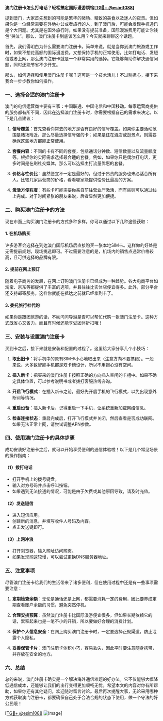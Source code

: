 **澳门注册卡怎么打电话？轻松搞定国际漫游烦恼[[TG💪+ @esim1088](https://t.me/s/esim1088)]**

提到澳门，大家首先想到的可能是繁华的赌场、精致的美食以及迷人的夜景。但如果你是一位经常需要在外地办公或者旅行的人，到了澳门后，可能会发现手机通讯是个大问题。尤其是在国外旅行时，如果没有提前准备，国际漫游费用可能让你钱包“哭泣”。那么，澳门注册卡到底该怎么用？今天就来聊聊这个话题。

首先，我们得明白为什么需要澳门注册卡。简单来说，就是当你到澳门旅游或工作时，如果不想花高额的国际漫游费，又想保持手机的正常使用，比如打电话、发短信或者上网，那么澳门注册卡就是一个非常实用的选择。它能够帮助你解决通信问题，同时还能节省不少开支。

那么，如何选择和使用澳门注册卡呢？这可是一个技术活儿！不过别担心，接下来我会一步步教你如何操作。

### 一、选择合适的澳门注册卡

澳门的电信运营商主要有三家：中国联通、中国电信和中国移动。每家运营商提供的服务都有所不同，因此在选择澳门注册卡时，你需要根据自己的需求来决定。以下是几点建议：

1. **信号覆盖**：首先查看你常去的地方是否有良好的信号覆盖。如果你主要活动范围是赌场附近，那么尽量选择信号强的卡；如果是住在酒店或逛景点，则需要确保这些地方都能正常使用。

2. **套餐内容**：不同的卡有不同的套餐，包括通话分钟数、短信数量以及流量额度等。根据你的实际需求选择最合适的套餐。例如，如果你只是偶尔打电话，更多时间是在刷社交媒体，那么可以选择主打流量优惠的套餐。

3. **价格与性价比**：虽然便宜不一定是最好的，但过于昂贵的服务也未必适合所有人。比较几家运营商的价格，看看哪家能提供性价比最高的方案。

4. **激活方便程度**：有些卡可能需要你亲自前往营业厅激活，而有些则可以通过线上完成。对于时间紧张的朋友来说，后者显然更加便捷。

### 二、购买澳门注册卡的方法

现在市面上购买澳门注册卡的方式多种多样，你可以通过以下几种途径获取：

#### 1. 在机场购买
许多游客会选择在到达澳门国际机场后直接购买一张本地SIM卡。这样做的好处是无需提前规划，现场挑选即可。不过需要注意的是，机场内的销售点通常价格较高，且可供选择的品牌有限。

#### 2. 提前在网上预订
随着电子商务的发展，在网上订购澳门注册卡已经成为一种趋势。各大电商平台如淘宝、京东等都提供了丰富的选项，并且往往比实体店便宜得多。此外，部分平台还支持邮寄服务，这样你就能在抵达之前就已经拿到卡了。

#### 3. 委托旅行社代购
如果你是跟团旅游的话，不妨问问导游是否可以帮忙代购一张澳门注册卡。这种方式既省心又省力，而且有时候还能享受团体折扣哦！

### 三、安装与设置澳门注册卡

买到卡之后，接下来就是安装和配置的过程了。这里给大家分享几个小技巧：

1. **取出旧卡**：将手机中的原有SIM卡小心地取出来（注意方向不要搞错）。一般来说，大多数智能手机都是双卡槽设计，所以不用担心没有空间。

2. **插入新卡**：把买来的澳门注册卡按照正确的方向插入空闲的卡槽中。如果不确定具体位置，可以参考说明书或者拨打客服热线咨询。

3. **开启飞行模式**：在插入新卡之前，最好先开启手机的飞行模式，以免出现意外断网等情况。

4. **重启设备**：插入新卡后，记得重启一下手机，让系统重新加载网络信息。

5. **检查连接状态**：重启完成后，打开飞行模式并关闭，然后查看是否成功联网。如果无法正常上网，请尝试调整APN参数。

### 四、使用澳门注册卡的具体步骤

成功安装好注册卡之后，就可以开始享受便利的通信体验啦！以下是几个常见场景的操作指南：

#### （1）拨打电话
- 打开手机上的拨号键盘。
- 输入对方号码并点击呼叫按钮。
- 如果遇到无法接通的情况，可能是由于欠费或其他原因导致，请及时充值。

#### （2）发送短信
- 进入短信应用。
- 创建新的消息，并填写收件人号码及内容。
- 点击发送键即可。

#### （3）上网冲浪
- 打开浏览器，输入网址访问网页。
- 如果发现网速较慢，可以尝试更换DNS服务器地址。

### 五、注意事项

尽管澳门注册卡给我们的生活带来了诸多便利，但在使用过程中还是有一些事项需要注意：

1. **定期检查余额**：无论是通话还是上网，都需要消耗一定的费用，因此要养成定期查看账户余额的习惯，避免突然停机。

2. **合理安排预算**：虽然澳门注册卡比国际漫游便宜很多，但如果长期依赖它的话，累积起来也是一笔不小的开销，所以要做好合理的消费计划。

3. **保护个人信息安全**：在网上购买澳门注册卡时，一定要选择正规渠道，防止泄露个人隐私。

4. **妥善保管卡片**：澳门注册卡体积小巧，容易丢失，因此平时要注意随身携带，并存放在安全的地方。

### 六、总结

总的来说，澳门注册卡确实是一个解决海外通信难题的好办法。它不仅能够大幅降低通信成本，还能够让我们的出行变得更加顺畅无忧。希望本文的内容对你有所帮助，如果你还有其他疑问，欢迎随时留言讨论。最后再次提醒大家，无论采用哪种方式获取澳门注册卡，都要确保自己处于合法合规的状态下使用，做一个守法的好公民哦！

[[TG💪+ @esim1088](https://t.me/s/esim1088) ![Image](https://i.postimg.cc/4NQfJmqS/Snipaste-2025-05-13-00-14-12.png)]